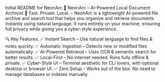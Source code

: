 Initial README for NeonArc
📌 NeonArc – AI-Powered Local Document Archivist
🚀 Fast. Private. Local. – NeonArc is a lightweight AI-powered file archive and search tool that helps you organize and retrieve documents instantly using natural language.
It runs entirely on your machine, ensuring full privacy while giving you a cyber-style experience.

🔍 Key Features:
✅ Instant Search – Use natural language to find files & notes quickly.
✅ Automatic Ingestion – Detects new or modified files automatically.
✅ AI-Powered Retrieval – Uses OCR & semantic search for better results.
✅ Local-First – No internet needed. Runs fully offline & private.
✅ Cyber-Style UI – Terminal aesthetic for CLI lovers, with optional desktop or browser UI.
✅ Zero Setup – Works out of the box. No need to manage databases or indexes manually.
